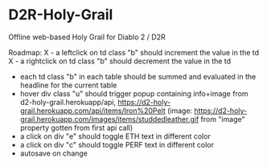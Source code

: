 # D2R-Holy-Grail
Offline web-based Holy Grail for Diablo 2 / D2R

Roadmap:
X - a leftclick on td class "b" should increment the value in the td
X - a rightclick on td class "b" should decrement the value in the td
- each td class "b" in each table should be summed and evaluated in the headline for the current table
- hover div class "u" should trigger popup containing info+image from d2-holy-grail.herokuapp/api, https://d2-holy-grail.herokuapp.com/api/items/Iron%20Pelt  (image: https://d2-holy-grail.herokuapp.com/images/items/studdedleather.gif from "image" property gotten from first api call)
- a click on div "e" should toggle ETH text in different color
- a click on div "c" should toggle PERF text in different color
- autosave on change
